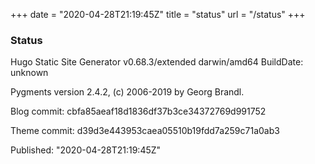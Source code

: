 +++
date = "2020-04-28T21:19:45Z"
title = "status"
url = "/status"
+++

### Status

Hugo Static Site Generator v0.68.3/extended darwin/amd64 BuildDate: unknown

Pygments version 2.4.2, (c) 2006-2019 by Georg Brandl.

Blog commit: cbfa85aeaf18d1836df37b3ce34372769d991752

Theme commit: d39d3e443953caea05510b19fdd7a259c71a0ab3

Published: "2020-04-28T21:19:45Z"
